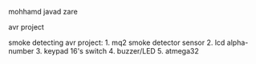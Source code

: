 
mohhamd javad zare

avr project


smoke detecting avr project:
    1. mq2 smoke detector sensor
    2. lcd alpha-number
    3. keypad 16's switch
    4. buzzer/LED
    5. atmega32
